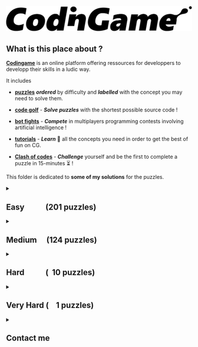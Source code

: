 # ![codingame-banner](codingame_banner.png)

## What is this place about ?

[**Codingame**](https://www.codingame.com/training) is an online platform offering ressources for developpers to developp their skills in a ludic way.

It includes 

* [**puzzles**](https://www.codingame.com/training) **_ordered_** by difficulty and **_labelled_** with the concept you may need to solve them.
    
* [**code golf**](https://www.codingame.com/multiplayer/codegolf) - **_Solve puzzles_** with the shortest possible source code !
    
* [**bot fights**](https://www.codingame.com/multiplayer/bot-programming) - **_Compete_** in multiplayers programming contests involving artificial intelligence !
    
* [**tutorials**](https://www.codingame.com/learn) - **_Learn_** :book: all the concepts you need in order to get the best of fun on CG.
    
* [**Clash of codes**](https://www.codingame.com/multiplayer/clashofcode) - **_Challenge_** yourself and be the first to complete a puzzle in 15-minutes  :hourglass_flowing_sand: !

This folder is dedicated to **some of my solutions** for the puzzles.

<details>
<summary>

## Easy &ensp;&ensp;&ensp;&ensp;&ensp;(201 puzzles)

</summary>

- [x] [10 Pin bowling scores](Easy/10-pin-bowling-scores.cs) [![](link.png)](https://www.codingame.com/training/easy/10-pin-bowling-scores)
- [x] [1000000000D World](Easy/1000000000d-world.cpp) [![](link.png)](https://www.codingame.com/training/easy/1000000000d-world)
- [x] [1. NGR - Basic Radar](Easy/1--ngr---basic-radar.cpp) [![](link.png)](https://www.codingame.com/training/easy/1--ngr---basic-radar)
- [x] [1D bush fire](Easy/1d-bush-fire.c) [![](link.png)](https://www.codingame.com/training/easy/1d-bush-fire)
- [x] [1D spreadsheet](Easy/1d-spreadsheet.cpp) [![](link.png)](https://www.codingame.com/training/easy/1d-spreadsheet)
- [x] [1x1x1 Rubik's cube movements](Easy/111-rubiks-cube-movements.js) [![](link.png)](https://www.codingame.com/training/easy/111-rubiks-cube-movements)
- [x] [2nd Degree polynomial - simple-analysis](Easy/2nd-degree-polynomial---simple-analysis.cpp) [![](link.png)](https://www.codingame.com/training/easy/2nd-degree-polynomial---simple-analysis)
- [x] [abcdefghijklmnopqrstuvwxyz](Easy/abcdefghijklmnopqrstuvwxyz.cpp) [![](link.png)](https://www.codingame.com/training/easy/abcdefghijklmnopqrstuvwxyz)
- [x] [7-Segement scanner](Easy/7-segment-scanner.cpp) [![](link.png)](https://www.codingame.com/training/easy/7-segment-scanner)
- [x] [A Bunny and Carrots](Easy/a-bunny-and-carrots.cpp) [![](link.png)](https://www.codingame.com/training/easy/a-bunny-and-carrots)
- [x] [A child's play](Easy/a-childs-play.c) [![](link.png)](https://www.codingame.com/training/easy/a-childs-play)
- [x] [A mountain of a mole hill](Easy/a-mountain-of-a-mole-hill.py) [![](link.png)](https://www.codingame.com/training/easy/a-mountain-of-a-mole-hill)
- [x] [Add'em up](Easy/addem-up.py) [![](link.png)](https://www.codingame.com/training/easy/addem-up)
- [x] [Agent X, mission 1 - The caesar cipher](Easy/agent-x-mission-1-the-caesar-cipher.cpp) [![](link.png)](https://www.codingame.com/training/easy/agent-x-mission-1-the-caesar-cipher)
- [x] [Annihilation](Easy/annihilation.cpp) [![](link.png)](https://www.codingame.com/training/easy/annihilation)
- [x] [Are the clumps normal](Easy/are-the-clumps-normal.cpp) [![](link.png)](https://www.codingame.com/training/easy/are-the-clumps-normal)
- [x] [Artificial emotional intelligence](Easy/artificial-emotional-intelligence.cs) [![](link.png)](https://www.codingame.com/training/easy/artificial-emotional-intelligence)
- [x] [ASCII art](Easy/ascii-art.cpp) [![](link.png)](https://www.codingame.com/training/easy/ascii-art)
- [x] [Asteroids](Easy/asteroids.cpp) [![](link.png)](https://www.codingame.com/training/easy/asteroids)
- [x] [Auto pickup](Easy/auto-pickup.cpp) [![](link.png)](https://www.codingame.com/training/easy/auto-pickup)
- [x] [Balanced ternary computer encode](Easy/balanced-ternary-computer-encode.c) [![](link.png)](https://www.codingame.com/training/easy/balanced-ternary-computer-encode)
- [x] [Bank robbers](Easy/bank-robbers.js) [![](link.png)](https://www.codingame.com/training/easy/bank-robbers)
- [x] [Battle of Heroes](Easy/battle-of-heroes.cpp) [![](link.png)](https://www.codingame.com/training/easy/battle-of-heroes)
- [x] [Benford's law](Easy/benfords-law.cpp) [![](link.png)](https://www.codingame.com/training/easy/benfords-law)
- [x] [Binary image](Easy/binary-image.py) [![](link.png)](https://www.codingame.com/training/easy/binary-image)
- [x] [Blackjack-solver.py](Easy/blackjack-solver.py) [![](link.png)](https://www.codingame.com/training/easy/blackjack-solver)
- [x] [Blowing fuse](Easy/blowing-fuse.c) [![](link.png)](https://www.codingame.com/training/easy/blowing-fuse)
- [x] [Brackets extreme edition](Easy/brackets-extreme-edition.c) [![](link.png)](https://www.codingame.com/training/easy/brackets-extreme-edition)
- [x] [Brick in the wall](Easy/brick-in-the-wall.c) [![](link.png)](https://www.codingame.com/training/easy/brick-in-the-wall)
- [x] [Bulk email generator](Easy/bulk-email-generator.py) [![](link.png)](https://www.codingame.com/training/easy/bulk-email-generator)
- [x] [Buzzle](Easy/buzzle.cpp) [![](link.png)](https://www.codingame.com/training/easy/buzzle)
- [x] [Caesar is the chief](Easy/caesar-is-the-chief.cpp) [![](link.png)](https://www.codingame.com/training/easy/caesar-is-the-chief)
- [x] [Calculator](Easy/calculator.cpp) [![](link.png)](https://www.codingame.com/training/easy/calculator)
- [x] [Card counting when easily distracted](Easy/card-counting-when-easily-distracted.cpp) [![](link.png)](https://www.codingame.com/training/easy/card-counting-when-easily-distracted)
- [x] [Catching up](Easy/catching-up.cpp) [![](link.png)](https://www.codingame.com/training/easy/catching-up)
- [x] [Character replacement problem](Easy/character-replacement-problem.cpp) [![](link.png)](https://www.codingame.com/training/easy/character-replacement-problem)
- [x] [Cheap choices](Easy/cheap-choices.rs) [![](link.png)](https://www.codingame.com/training/easy/cheap-choices)
- [x] [Chuck Norris](Easy/chuck-norris.cpp) [![](link.png)](https://www.codingame.com/training/easy/chuck-norris)
- [x] [Code breaker puzzle](Easy/code-breaker-puzzle.py) [![](link.png)](https://www.codingame.com/training/easy/code-breaker-puzzle)
- [x] [Container terminal](Easy/container-terminal.cpp) [![](link.png)](https://www.codingame.com/training/easy/container-terminal)
- [x] [Cosmic Love](Easy/cosmic-love.cpp) [![](link.png)](https://www.codingame.com/training/easy/cosmic-love)
- [x] [Count as I count](Easy/count-as-i-count.cpp) [![](link.png)](https://www.codingame.com/training/easy/count-as-i-count)
- [x] [Count your coins](Easy/count-your-coins.cpp) [![](link.png)](https://www.codingame.com/training/easy/count-your-coins)
- [x] [Crazy list](Easy/crazy-list.cpp) [![](link.png)](https://www.codingame.com/training/easy/crazy-list)
- [x] [Create the longest sequence of 1s](Easy/create-the-longest-sequence-of-1s.c) [![](link.png)](https://www.codingame.com/training/easy/create-the-longest-sequence-of-1s)
- [x] [Credit card verifier](Easy/credit-card-verifier-luhns-algorithm.cpp) [![](link.png)](https://www.codingame.com/training/easy/credit-card-verifier-luhns-algorithm)
- [x] [Crop circles](Easy/crop-circles.cs) [![](link.png)](https://www.codingame.com/ide/puzzle/crop-circles)
- [x] [Custom game of life](Easy/custom-game-of-life.cpp) [![](link.png)](https://www.codingame.com/ide/puzzle/custom-game-of-life)
- [x] [Darts](Easy/darts.cpp) [![](link.png)](https://www.codingame.com/training/easy/darts)
- [x] [Darts checkout routes](Easy/darts-checkout-routes.rs) [![](link.png)](https://www.codingame.com/training/easy/darts-checkout-routes)
- [x] [Dead mens shot](Easy/dead-mens-shot.c) [![](link.png)](https://www.codingame.com/training/easy/dead-mens-shot)
- [x] [Decode the message](Easy/decode-the-message.cpp) [![](link.png)](https://www.codingame.com/training/easy/decode-the-message)
- [x] [Defibrillators](Easy/defibrillators.cpp) [![](link.png)](https://www.codingame.com/training/easy/defibrillators)
- [x] [Detective Pikaptcha EP1](Easy/detective-pikaptcha-ep1.c) [![](link.png)](https://www.codingame.com/training/easy/detective-pikaptcha-ep1)
- [x] [Detective Pikaptcha EP2](Easy/detective-pikaptcha-ep2.c) [![](link.png)](https://www.codingame.com/training/easy/detective-pikaptcha-ep2)
- [x] [Deus hex machina](Easy/deus-hex-machina.py) [![](link.png)](https://www.codingame.com/training/easy/deus-hex-machina)
- [x] [Dice handedness](Easy/dice-handedness.py) [![](link.png)](https://www.codingame.com/training/easy/dice-handedness)
- [x] [Digital scoreboard](Easy/digital-scoreboard.cpp) [![](link.png)](https://www.codingame.com/training/easy/digital-scoreboard)
- [x] [Disordered first contact](Easy/disordered-first-contact.js) [![](link.png)](https://www.codingame.com/training/easy/disordered-first-contact)
- [x] [Distributing candy](Easy/distributing-candy.cpp) [![](link.png)](https://www.codingame.com/training/easy/distributing-candy)
- [x] [Dolbear's law](Easy/dolbears-law.cpp) [![](link.png)](https://www.codingame.com/training/easy/dolbears-law)
- [x] [Dungeons and maps](Easy/dungeons-and-maps.cpp) [![](link.png)](https://www.codingame.com/training/easy/dungeons-and-maps)
- [x] [Embedded chessboards](Easy/embedded-chessboards.cpp) [![](link.png)](https://www.codingame.com/training/easy/embedded-chessboards)
- [x] [Encryption decryption of enigma machine](Easy/encryptiondecryption-of-enigma-machine.c) [![](link.png)](https://www.codingame.com/training/easy/encryptiondecryption-of-enigma-machine)
- [x] [Equivalent resistance circuit building](Easy/equivalent-resistance-circuit-building.java) [![](link.png)](https://www.codingame.com/training/easy/equivalent-resistance-circuit-building)
- [x] [Euclid's algorithm](Easy/euclids-algorithm.cpp) [![](link.png)](https://www.codingame.com/training/easy/euclids-algorithm)
- [x] [Extended Hamming codes](Easy/extended-hamming-codes.py) [![](link.png)](https://www.codingame.com/training/easy/extended-hamming-codes)
- [x] [Faro shuffle](Easy/faro-shuffle.cpp) [![](link.png)](https://www.codingame.com/training/easy/faro-shuffle)
- [x] [Fax machine](Easy/fax-machine.cpp) [![](link.png)](https://www.codingame.com/training/easy/fax-machine)
- [x] [Feature extraction](Easy/feature-extraction.cpp) [![](link.png)](https://www.codingame.com/training/easy/feature-extraction)
- [x] [FireControl](Easy/firecontrol.cpp) [![](link.png)](https://www.codingame.com/training/easy/firecontrol)
- [x] [Fix the networks](Easy/fix-the-networks.rs) [![](link.png)](https://www.codingame.com/training/easy/fix-the-networks)
- [x] [Flip the sign](Easy/flip-the-sign.cpp) [![](link.png)](https://www.codingame.com/training/easy/flip-the-sign)
- [x] [Frame the picture](Easy/frame-the-picture.cpp) [![](link.png)](https://www.codingame.com/training/easy/frame-the-picture)
- [x] [GDQ - binary coded decimal clock](Easy/gdq---binary-coded-decimal-clock.cpp) [![](link.png)](https://www.codingame.com/training/easy/gdq---binary-coded-decimal-clock)
- [x] [Genetics and computers - part 1](Easy/genetics-and-computers---part-1.py) [![](link.png)](https://www.codingame.com/training/easy/genetics-and-computers---part-1)
- [x] [Ghost legs](Easy/ghost-legs.c) [![](link.png)](https://www.codingame.com/training/easy/ghost-legs)
- [x] [Graffiti on the fence](Easy/graffiti-on-the-fence.cpp) [![](link.png)](https://www.codingame.com/training/easy/graffiti-on-the-fence)
- [x] [Happy numbers](Easy/happy-numbers.cpp) [![](link.png)](https://www.codingame.com/training/easy/happy-numbers)
- [x] [Hello, world!](Easy/hello-world.php) [![](link.png)](https://www.codingame.com/training/easy/hello-world)
- [x] [Hidden messages in images](Easy/hidden-messages-in-images.cpp) [![](link.png)](https://www.codingame.com/training/easy/hidden-messages-in-images)
- [x] [Hooch clash](Easy/hooch-clash.sh) [![](link.png)](https://www.codingame.com/training/easy/hooch-clash)
- [x] [Horse-racing hyperduals](Easy/horse-racing-hyperduals.c) [![](link.png)](https://www.codingame.com/training/easy/horse-racing-hyperduals)
- [x] [Horse-racing duals](Easy/horse-racing-duals.cpp) [![](link.png)](https://www.codingame.com/training/easy/horse-racing-duals)
- [x] [How time flies](Easy/how-time-flies.py) [![](link.png)](https://www.codingame.com/training/easy/how-time-flies)
- [x] [Hunger games](Easy/hunger-games.py) [![](link.png)](https://www.codingame.com/training/easy/hunger-games)
- [x] [In stereo](Easy/in-stereo.py) [![](link.png)](https://www.codingame.com/training/easy/in-stereo)
- [x] [Insert to string](Easy/insert-to-string.cpp) [![](link.png)](https://www.codingame.com/training/easy/insert-to-string)
- [x] [Ipv6 shortener](Easy/ipv6-shortener.py) [![](link.png)](https://www.codingame.com/training/easy/ipv6-shortener)
- [x] [Is that a possible word? Ep1](Easy/is-that-a-possible-word-ep1.cpp) [![](link.png)](https://www.codingame.com/training/easy/is-that-a-possible-word-ep1)
- [x] [Island escape](Easy/island-escape.cpp) [![](link.png)](https://www.codingame.com/training/easy/island-escape)
- [x] [ISBN check digit](Easy/isbn-check-digit.c) [![](link.png)](https://www.codingame.com/training/easy/isbn-check-digit)
- [x] [Jack Silver: The Casino](Easy/jack-silver-the-casino.c) [![](link.png)](https://www.codingame.com/training/easy/jack-silver-the-casino)
- [x] [Kangaroo words](Easy/kangaroo-words.cpp) [![](link.png)](https://www.codingame.com/training/easy/kangaroo-words)
- [x] [Kiss the girls](Easy/kiss-the-girls.cpp) [![](link.png)](https://www.codingame.com/training/easy/kiss-the-girls)
- [x] [Largest number](Easy/largest-number.py) [![](link.png)](https://www.codingame.com/training/easy/largest-number)
- [x] [Logic gates](Easy/logic-gates.cpp) [![](link.png)](https://www.codingame.com/training/easy/logic-gates)
- [x] [Logically reasonable inequalities](Easy/logically-reasonable-inequalities.cpp) [![](link.png)](https://www.codingame.com/training/easy/logically-reasonable-inequalities)
- [x] [Longest coast](Easy/longest-coast.cpp) [![](link.png)](https://www.codingame.com/training/easy/longest-coast)
- [x] [Low Resolution: what's the shape?](Easy/low-resolution-whats-the-shape.cpp) [![](link.png)](https://www.codingame.com/training/easy/low-resolution-whats-the-shape)
- [x] [Lumen](Easy/lumen.c) [![](link.png)](https://www.codingame.com/training/easy/lumen)
- [x] [Mars lander episode 1](Easy/mars-lander-episode-1.py) [![](link.png)](https://www.codingame.com/training/easy/mars-lander-episode-1)
- [x] [Match DNA sequence](Easy/match-dna-sequence.rs) [![](link.png)](https://www.codingame.com/training/easy/match-dna-sequence)
- [x] [Max area](Easy/max-area.cpp) [![](link.png)](https://www.codingame.com/training/easy/max-area)
- [x] [May the triforce be with you](Easy/may-the-triforce-be-with-you.c) [![](link.png)](https://www.codingame.com/training/easy/may-the-triforce-be-with-you)
- [x] [Messed up mosaics](Easy/messed-up-mosaics.cpp) [![](link.png)](https://www.codingame.com/training/easy/messed-up-mosaics)
- [x] [MIME type](Easy/mime-type.py) [![](link.png)](https://www.codingame.com/training/easy/mime-type)
- [x] [Minimal palindrome distance](Easy/minimal-palindrome-distance.cpp) [![](link.png)](https://www.codingame.com/training/easy/minimal-palindrome-distance)
- [x] [Mirrors](Easy/mirrors.cpp) [![](link.png)](https://www.codingame.com/training/easy/mirrors)
- [x] [Reverse Minesweeper](Easy/reverse-minesweeper.cpp) [![](link.png)](https://www.codingame.com/training/easy/reverse-minesweeper)
- [x] [Merlin's magic square](Easy/merlins-magic-square.cpp) [![](link.png)](https://www.codingame.com/training/easy/merlins-magic-square)
- [x] [Metric Units](Easy/metric-units.cs) [![](link.png)](https://www.codingame.com/training/easy/metric-units)
- [x] [Minesweeper level generator](Easy/minesweeper-level-generator.cpp) [![](link.png)](https://www.codingame.com/training/easy/minesweeper-level-generator)
- [x] [Monday tuesday happy days](Easy/monday-tuesday-happy-days.py) [![](link.png)](https://www.codingame.com/training/easy/monday-tuesday-happy-days)
- [x] [Morellet's random lines](Easy/morellets-random-lines.js) [![](link.png)](https://www.codingame.com/training/easy/morellets-random-lines)
- [x] [Mountain map convergence](Easy/mountain-map-convergence.py) [![](link.png)](https://www.codingame.com/training/easy/mountain-map-convergence)
- [x] [Mountain map](Easy/mountain-map.py) [![](link.png)](https://www.codingame.com/training/easy/mountain-map)
- [x] [Moves in maze](Easy/moves-in-maze.cpp) [![](link.png)](https://www.codingame.com/training/easy/moves-in-maze)
- [x] [Murder in the village](Easy/murder-in-the-village.py) [![](link.png)](https://www.codingame.com/training/easy/murder-in-the-village)
- [x] [Nato alphabets odd uncles](Easy/nato-alphabets-odd-uncles.cpp) [![](link.png)](https://www.codingame.com/training/easy/nato-alphabets-odd-uncles)
- [x] [Nature of quadrilaterals](Easy/nature-of-quadrilaterals.c) [![](link.png)](https://www.codingame.com/training/easy/nature-of-quadrilaterals)
- [x] [Next growing number](Easy/next-growing-number.cpp) [![](link.png)](https://www.codingame.com/training/easy/next-growing-number)
- [x] [Number derivation](Easy/number-derivation.py) [![](link.png)](https://www.codingame.com/training/easy/number-derivation)
- [x] [Number of digits](Easy/number-of-digits.rs) [![](link.png)](https://www.codingame.com/training/easy/number-of-digits)
- [x] [Number partition](Easy/number-partition.cpp) [![](link.png)](https://www.codingame.com/training/easy/number-partition)
- [x] [Object insertion](Easy/object-insertion.cpp) [![](link.png)](https://www.codingame.com/training/easy/object-insertion)
- [x] [Odd quad out](Easy/odd-quad-out.cpp) [![](link.png)](https://www.codingame.com/training/easy/odd-quad-out)
- [x] [Offset arrays](Easy/offset-arrays.py) [![](link.png)](https://www.codingame.com/ide/puzzle/offset-arrays)
- [x] [Onboarding](Easy/onboarding.cpp) [![](link.png)](https://www.codingame.com/training/easy/onboarding)
- [x] [Order of succession](Easy/order-of-succession.py) [![](link.png)](https://www.codingame.com/training/easy/order-of-succession)
- [x] [Organic compounds](Easy/organic-compounds.java) [![](link.png)](https://www.codingame.com/training/easy/organic-compounds)
- [x] [Panel count](Easy/panel-count.rs) [![](link.png)](https://www.codingame.com/training/easy/panel-count)
- [x] [Periodic table spelling](Easy/periodic-table-spelling.rs) [![](link.png)](https://www.codingame.com/ide/puzzle/periodic-table-spelling)
- [x] [Pirates treasure](Easy/pirates-treasure.c) [![](link.png)](https://www.codingame.com/training/easy/pirates-treasure)
- [x] [Power of Thor (ep.1)](Easy/power-of-thor-1.js) [![](link.png)](https://www.codingame.com/training/easy/power-of-thor-episode-1)
- [x] [Prefix code](Easy/prefix-code.cpp) [![](link.png)](https://www.codingame.com/training/easy/prefix-code)
- [x] [Probability for dummies](Easy/probability-for-dummies.cpp) [![](link.png)](https://www.codingame.com/training/easy/probability-for-dummies)
- [x] [Queen control](Easy/queen-control.cpp) [![](link.png)](https://www.codingame.com/training/easy/queen-control)
- [x] [Random walk](Easy/random-walk.cpp) [![](link.png)](https://www.codingame.com/training/easy/random-walk)
- [x] [Rectangle partition](Easy/rectangle-partition.cpp) [![](link.png)](https://www.codingame.com/training/easy/rectangle-partition)
- [x] [Rectangular block spinner](Easy/rectangular-block-spinner.py) [![](link.png)](https://www.codingame.com/training/easy/rectangular-block-spinner)
- [x] [Retro typewriter art](Easy/retro-typewriter-art.cpp) [![](link.png)](https://www.codingame.com/training/easy/retro-typewriter-art)
- [x] [Reverse fizzbuzz](Easy/reverse-fizzbuzz.rb) [![](link.png)](https://www.codingame.com/training/easy/reverse-fizzbuzz)
- [x] [Robot reach](Easy/robot-reach.cpp) [![](link.png)](https://www.codingame.com/training/easy/robot-reach)
- [x] [Robot show](Easy/robot-show.cpp) [![](link.png)](https://www.codingame.com/training/easy/robot-show)
- [x] [Rocks papers scissors-es](Easy/rocks-papers-scissors-es.cpp) [![](link.png)](https://www.codingame.com/training/easy/rocks-papers-scissors-es)
- [x] [Rock paper scissors lizard spock](Easy/rock-paper-scissors-lizard-spock.cpp) [![](link.png)](https://www.codingame.com/training/easy/rock-paper-scissors-lizard-spock)
- [x] [Rooks movements](Easy/rooks-movements.c) [![](link.png)](https://www.codingame.com/training/easy/rooks-movements)
- [x] [Rotating arrows](Easy/rotating-arrows.cpp) [![](link.png)](https://www.codingame.com/training/easy/rotating-arrows)
- [x] [Rugby score](Easy/rugby-score.c) [![](link.png)](https://www.codingame.com/training/easy/rugby-score)
- [x] [Sand fall](Easy/sand-fall.rs) [![](link.png)](https://www.codingame.com/training/easy/sand-fall)
- [x] [Saving snoopy](Easy/saving-snoopy.cpp) [![](link.png)](https://www.codingame.com/training/easy/saving-snoopy)
- [x] [Self driving car testing](Easy/self-driving-car-testing.c) [![](link.png)](https://www.codingame.com/training/easy/self-driving-car-testing)
- [x] [Shadow casting](Easy/shadow-casting.cpp) [![](link.png)](https://www.codingame.com/training/easy/shadow-casting)
- [x] [Shoot enemy aircraft](Easy/shoot-enemy-aircraft.cpp) [![](link.png)](https://www.codingame.com/training/easy/shoot-enemy-aircraft)
- [x] [Should bakers be frugal](Easy/should-bakers-be-frugal.cpp) [![](link.png)](https://www.codingame.com/training/easy/should-bakers-be-frugal)
- [x] [Simple auto scaling](Easy/simple-auto-scaling.cpp) [![](link.png)](https://www.codingame.com/training/easy/simple-auto-scaling)
- [x] [Simple awalé](Easy/simple-awale.js) [![](link.png)](https://www.codingame.com/training/easy/simple-awale)
- [x] [Simple load balancing](Easy/simple-load-balancing.cpp) [![](link.png)](https://www.codingame.com/training/easy/simple-load-balancing)
- [x] [Six degrees of Kevin Bacon](Easy/six-degrees-of-kevin-bacon.cpp) [![](link.png)](https://www.codingame.com/training/easy/six-degrees-of-kevin-bacon)
- [x] [Sparse matmul](Easy/sparse-matmul.rs) [![](link.png)](https://www.codingame.com/training/easy/sparse-matmul)
- [x] [Smooth!](Easy/smooth.sh) [![](link.png)](https://www.codingame.com/training/easy/smooth)
- [x] [Snail run](Easy/snail-run.cpp) [![](link.png)](https://www.codingame.com/training/easy/snail-run)
- [x] [Snake sort 2D](Easy/snake-sort-2d.cpp) [![](link.png)](https://www.codingame.com/training/easy/snake-sort-2d)
- [x] [Someone's acting sus...](Easy/someones-acting-sus----.py) [![](link.png)](https://www.codingame.com/training/easy/someones-acting-sus----)
- [x] [Stall tilt](Easy/stall-tilt.py) [![](link.png)](https://www.codingame.com/training/easy/stall-tilt)
- [x] [Substitution encoding](Easy/substitution-encoding.cpp) [![](link.png)](https://www.codingame.com/training/easy/substitution-encoding)
- [x] [Sudoku Validator](Easy/sudoku-validator.py) [![](link.png)](https://www.codingame.com/training/easy/sudoku-validator)
- [x] [Sum of Spiral's Diagonals](Easy/sum-of-spirals-diagonals.cpp) [![](link.png)](https://www.codingame.com/training/easy/sum-of-spirals-diagonals)
- [x] [Sweet spot](Easy/sweet-spot.cpp) [![](link.png)](https://www.codingame.com/training/easy/sweet-spot)
- [x] [Ted's compiler](Easy/teds-compiler.cpp) [![](link.png)](https://www.codingame.com/training/easy/teds-compiler)
- [x] [Temperatures](Easy/temperatures.js) [![](link.png)](https://www.codingame.com/training/easy/temperatures)
- [x] [Text formatting](Easy/text-formatting.py) [![](link.png)](https://www.codingame.com/training/easy/text-formatting)
- [x] [The broken editor](Easy/the-broken-editor.cpp) [![](link.png)](https://www.codingame.com/training/easy/the-broken-editor)
- [x] [The dart 101](Easy/the-dart-101.c) [![](link.png)](https://www.codingame.com/training/easy/the-dart-101)
- [x] [The descent](Easy/the-descent.js) [![](link.png)](https://www.codingame.com/training/easy/the-descent)
- [x] [The electrician apprentice](Easy/the-electrician-apprentice.cs) [![](link.png)](https://www.codingame.com/training/easy/the-electrician-apprentice)
- [x] [The helpdesk](Easy/the-helpdesk.cpp) [![](link.png)](https://www.codingame.com/training/easy/the-helpdesk)
- [x] [The lost child episode-1](Easy/the-lost-child-episode-1.cpp) [![](link.png)](https://www.codingame.com/training/easy/the-lost-child-episode-1)
- [x] [The Michelangelo code](Easy/the-michelangelo-code.py) [![](link.png)](https://www.codingame.com/training/easy/the-michelangelo-code)
- [x] [The Mystic rectangle](Easy/the-mystic-rectangle.cpp) [![](link.png)](https://www.codingame.com/training/easy/the-mystic-rectangle)
- [x] [The River I.](Easy/the-river-i.c) [![](link.png)](https://www.codingame.com/training/easy/the-river-i-)
- [x] [The River II.](Easy/the-river-ii.c) [![](link.png)](https://www.codingame.com/training/easy/the-river-ii-)
- [x] [The travelling salesman problem](Easy/the-travelling-salesman-problem.c) [![](link.png)](https://www.codingame.com/training/easy/the-travelling-salesman-problem)
- [x] [The weight of words](Easy/the-weight-of-words.cpp) [![](link.png)](https://www.codingame.com/training/easy/the-weight-of-words)
- [x] [Tic tac toe](Easy/tictactoe.py) [![](link.png)](https://www.codingame.com/training/easy/tictactoe)
- [x] [Treasure hunt](Easy/treasure-hunt.cpp) [![](link.png)](https://www.codingame.com/training/easy/treasure-hunt)
- [x] [Tree paths](Easy/tree-paths.rb) [![](link.png)](https://www.codingame.com/training/easy/tree-paths)
- [x] [Tricky number verifier](Easy/tricky-number-verifier.py) [![](link.png)](https://www.codingame.com/training/easy/tricky-number-verifier)
- [x] [Ulam spiral](Easy/ulam-spiral.py) [![](link.png)](https://www.codingame.com/training/easy/ulam-spiral)
- [x] [Unit fractions](Easy/unit-fractions.c) [![](link.png)](https://www.codingame.com/training/easy/unit-fractions)
- [x] [Van Eck's sequence](Easy/van-eck.cpp) [![](link.png)](https://www.codingame.com/training/easy/van-ecks-sequence)
- [x] [Vectors in variables dimensions](Easy/vectors-in-variables-dimensions.py) [![](link.png)](https://www.codingame.com/training/easy/vectors-in-variables-dimensions)
- [x] [Video comments](Easy/video-comments.py) [![](link.png)](https://www.codingame.com/training/easy/video-comments)
- [x] [What's so complex about Mandelbrot?](Easy/whats-so-complex-about-mandelbrot.c) [![](link.png)](https://www.codingame.com/training/easy/whats-so-complex-about-mandelbrot)
- [x] [Where am I going?](Easy/where-am-i-going.rs) [![](link.png)](https://www.codingame.com/training/easy/where-am-i-going)
- [x] [Where's Wally](Easy/wheres-wally.cpp) [![](link.png)](https://www.codingame.com/training/easy/wheres-wally)
- [x] [Wordle collorizer](Easy/wordle-colorizer.cpp) [![](link.png)](https://www.codingame.com/training/easy/wordle-colorizer)
- [x] [XML MDF-2016](Easy/xml-mdf-2016.cpp) [![](link.png)](https://www.codingame.com/training/easy/xml-mdf-2016)
- [x] [Zeckendorf representation part I](Easy/zeckendorf-representation-part-i.cpp) [![](link.png)](https://www.codingame.com/training/easy/zeckendorf-representation-part-i)
- [x] [Zhiwei sun squares](Easy/zhiwei-sun-squares.cpp) [![](link.png)](https://www.codingame.com/training/easy/zhiwei-sun-squares)

</details>

<details>
<summary>

## Medium &ensp;&ensp;(124 puzzles)

</summary>

- [x] [1010(1)](Medium/10101.c) [![](link.png)](https://www.codingame.com/training/medium/10101)
- [x] [A* exercise](Medium/a-star-exercise.cpp) [![](link.png)](https://www.codingame.com/training/medium/a-star-exercise)
- [x] [Ancestors and descendants](Medium/ancestors-&-descendants.cpp) [![](link.png)](https://www.codingame.com/training/medium/ancestors-&-descendants)
- [x] [Aneo sponsored puzzle](Medium/aneo.c) [![](link.png)](https://www.codingame.com/training/medium/aneo)
- [x] [Ascii art : glass stacking](Medium/ascii-art-glass-stacking.c) [![](link.png)](https://www.codingame.com/training/medium/ascii-art-:-glass-stacking)
- [x] [Ascii graph](Medium/ascii-graph.c) [![](link.png)](https://www.codingame.com/training/medium/ascii-graph)
- [x] [Bag of balls](Medium/bag-of-balls.cpp) [![](link.png)](https://www.codingame.com/training/medium/bag-of-balls)
- [x] [Bender - episode 1](Medium/bender-episode-1.cpp) [![](link.png)](https://www.codingame.com/training/medium/bender-episode-1)
- [x] [Binary search tree traversal](Medium/binary-search-tree-traversal.cpp) [![](link.png)](https://www.codingame.com/training/medium/binary-search-tree-traversal)
- [x] [Binary sequence](Medium/binary-sequence.py) [![](link.png)](https://www.codingame.com/training/medium/binary-sequence)
- [x] [Bingo](Medium/bingo.java) [![](link.png)](https://www.codingame.com/training/medium/bingo)
- [x] [Bit count to limit](Medium/bit-count-to-limit.cpp) [![](link.png)](https://www.codingame.com/training/medium/bit-count-to-limit)
- [x] [Boarding passes ready](Medium/boarding-passes-ready.cpp) [![](link.png)](https://www.codingame.com/training/medium/boarding-passes-ready)
- [x] [Bouncing barry](Medium/bouncing-barry.cs) [![](link.png)](https://www.codingame.com/training/medium/bouncing-barry)
- [x] [Box of cigars](Medium/box-of-cigars.c) [![](link.png)](https://www.codingame.com/training/medium/box-of-cigars)
- [x] [Brackets, enhanced edition](Medium/brackets-enhanced-edition.js) [![](link.png)](https://www.codingame.com/training/medium/brackets-enhanced-edition)
- [x] [Brackets, extended edition](Medium/brackets-extended-edition.c) [![](link.png)](https://www.codingame.com/training/medium/brackets-extended-edition)
- [x] [Brackets, ultimate edition](Medium/brackets-ultimate-edition.js) [![](link.png)](https://www.codingame.com/training/medium/brackets-ultimate-edition)
- [x] [Bruce lee](Medium/bruce-lee.js) [![](link.png)](https://www.codingame.com/training/medium/bruce-lee)
- [x] [Bulgarian solitaire](Medium/bulgarian-solitaire.cpp) [![](link.png)](https://www.codingame.com/training/medium/bulgarian-solitaire)
- [x] [Bulls and Cows](Medium/bulls-and-cows.c) [![](link.png)](https://www.codingame.com/training/medium/bulls-and-cows)
- [x] [Bust speeding vehicles](Medium/bust-speeding-vehicles.c) [![](link.png)](https://www.codingame.com/training/medium/bust-speeding-vehicles)
- [x] [Byte pair encoding](Medium/byte-pair-encoding.py) [![](link.png)](https://www.codingame.com/training/medium/byte-pair-encoding)
- [x] [Cards castle](Medium/cards-castle.c) [![](link.png)](https://www.codingame.com/training/medium/cards-castle)
- [x] [Carmichael numbers](Medium/carmichael-numbers.c) [![](link.png)](https://www.codingame.com/training/medium/carmichael-numbers)
- [x] [CGFunge interpreter](Medium/cgfunge-interpreter.py) [![](link.png)](https://www.codingame.com/training/medium/cgfunge-interpreter)
- [x] [CGS minifier](Medium/cgs-minifier.cpp) [![](link.png)](https://www.codingame.com/training/medium/cgs-minifier)
- [x] [Constrained latin squares](Medium/constrained-latin-squares.cpp) [![](link.png)](https://www.codingame.com/training/medium/constrained-latin-squares)
- [x] [Conway sequence](Medium/conway-sequence.cpp) [![](link.png)](https://www.codingame.com/training/medium/conway-sequence)
- [x] [Count of primes in a number grid](Medium/count-of-primes-in-a-number-grid.c) [![](link.png)](https://www.codingame.com/training/medium/count-of-primes-in-a-number-grid)
- [x] [Counting squares on pegs](Medium/counting-squares-on-pegs.js) [![](link.png)](https://www.codingame.com/training/medium/counting-squares-on-pegs)
- [x] [Criminal](Medium/criminal.cpp) [![](link.png)](https://www.codingame.com/training/medium/criminal)
- [x] [Digit sum successor](Medium/digit-sum-successor.cpp) [![](link.png)](https://www.codingame.com/training/medium/digit-sum-successor)
- [x] [Divide the factorial](Medium/divide-the-factorial.rb) [![](link.png)](https://www.codingame.com/training/medium/divide-the-factorial)
- [x] [Dominoes path](Medium/dominoes-path.cpp) [![](link.png)](https://www.codingame.com/training/medium/dominoes-path)
- [x] [Don't Panic - Episode 1](Medium/don't-panic-episode-1.cpp) [![](link.png)](https://www.codingame.com/training/medium/don't-panic-episode-1)
- [x] [Drug interactions](Medium/drug-interactions.cpp) [![](link.png)](https://www.codingame.com/training/medium/drug-interactions)
- [x] [Dynamic sorting](Medium/dynamic-sorting.cs) [![](link.png)](https://www.codingame.com/training/medium/dynamic-sorting)
- [x] [Dwarfs standing on the shoulders of giants](Medium/dwarfs-standing-on-the-shoulders-of-giants.cpp) [![](link.png)](https://www.codingame.com/training/medium/dwarfs-standing-on-the-shoulders-of-giants)
- [x] [Elementary cellular automaton](Medium/elementary-cellular-automaton.c) [![](link.png)](https://www.codingame.com/training/medium/elementary-cellular-automaton)
- [x] [Equalizing arrays](Medium/equalizing-arrays.cpp) [![](link.png)](https://www.codingame.com/training/medium/equalizing-arrays)
- [x] [Factorial vs exponential](Medium/factorial-vs-exponential.c) [![](link.png)](https://www.codingame.com/training/medium/factorial-vs-exponential)
- [x] [Fair numbering](Medium/fair-numbering.cpp) [![](link.png)](https://www.codingame.com/training/medium/fair-numbering)
- [x] [Find the replacement](Medium/find-the-replacement.cpp) [![](link.png)](https://www.codingame.com/training/medium/find-the-replacement)
- [x] [Flood fill example](Medium/flood-fill-example.cpp) [![](link.png)](https://www.codingame.com/training/medium/flood-fill-example)
- [x] [Folding a note](Medium/folding-a-note.py) [![](link.png)](https://www.codingame.com/training/medium/folding-a-note)
- [x] [Folding paper](Medium/folding-paper.cpp) [![](link.png)](https://www.codingame.com/training/medium/folding-paper)
- [x] [Forest fire](Medium/forest-fire.cpp) [![](link.png)](https://www.codingame.com/training/medium/forest-fire)
- [x] [Game of life](Medium/game-of-life.c) [![](link.png)](https://www.codingame.com/training/medium/game-of-life)
- [x] [Guessing N cheating](Medium/guessing-n-cheating.c) [![](link.png)](https://www.codingame.com/training/medium/guessing-n-cheating)
- [x] [Go competition](Medium/go-competition.c) [![](link.png)](https://www.codingame.com/training/medium/go-competition)
- [x] [Goro want chocolate](Medium/goro-want-chocolate.cpp) [![](link.png)](https://www.codingame.com/training/medium/goro-want-chocolate)
- [x] [Gravity](Medium/gravity.c) [![](link.png)](https://www.codingame.com/training/medium/gravity)
- [x] [Gravity tumbler](Medium/gravity-tumbler.py) [![](link.png)](https://www.codingame.com/training/medium/gravity-tumbler)
- [x] [Green valleys](Medium/green-valleys.cpp) [![](link.png)](https://www.codingame.com/training/medium/green-valleys)
- [x] [Hacking at robbercity](Medium/hacking-at-robbercity.js) [![](link.png)](https://www.codingame.com/training/medium/hacking-at-robbercity)
- [x] [Halting sequences](Medium/halting-sequences.cpp) [![](link.png)](https://www.codingame.com/training/medium/halting-sequences)
- [x] [Hexagonal Maze](Medium/hexagonal-maze.cpp) [![](link.png)](https://www.codingame.com/training/medium/hexagonal-maze)
- [x] [Huffman code](Medium/huffman-code.cpp) [![](link.png)](https://www.codingame.com/training/medium/huffman-code)
- [x] [Inversion count](Medium/inversion-count.cs) [![](link.png)](https://www.codingame.com/training/medium/inversion-count)
- [x] [IP mask calculating](Medium/ip-mask-calculating.cpp) [![](link.png)](https://www.codingame.com/training/medium/ip-mask-calculating)
- [x] [Jumping frogs](Medium/jumping-frogs.cpp) [![](link.png)](https://www.codingame.com/training/medium/jumping-frogs)
- [x] [Kaprekar's routine](Medium/kaprekars-routine.js) [![](link.png)](https://www.codingame.com/training/medium/kaprekars-routine)
- [x] [Knight's jam](Medium/knights-jam.cpp) [![](link.png)](https://www.codingame.com/training/medium/knights-jam)
- [x] [Langton's ant](Medium/langtons-ant.c) [![](link.png)](https://www.codingame.com/training/medium/langtons-ant)
- [x] [Length of Syracuse conjecture sequence](Medium/length-of-syracuse-conjecture-sequence.cpp) [![](link.png)](https://www.codingame.com/training/medium/length-of-syracuse-conjecture-sequence)
- [x] [Locked in gear](Medium/locked-in-gear.cpp) [![](link.png)](https://www.codingame.com/training/medium/locked-in-gear)
- [x] [Magic square](Medium/magic-square.cpp) [![](link.png)](https://www.codingame.com/training/medium/magic-square)
- [x] [Mars lander Ep2](Medium/mars-lander-ep2.cpp) [![](link.png)](https://www.codingame.com/training/medium/mars-lander-episode-2)
- [x] [Maximum sub-sequence](Medium/maximum-sub-sequence.c) [![](link.png)](https://www.codingame.com/training/medium/maximum-sub-sequence)
- [x] [Mayan calculation](Medium/mayan-calculation.c) [![](link.png)](https://www.codingame.com/training/medium/mayan-calculation)
- [x] [Maze](Medium/maze.c) [![](link.png)](https://www.codingame.com/training/medium/maze)
- [x] [Mcxxxx microcontroller simulation](Medium/mcxxxx-microcontroller-simulation.c) [![](link.png)](https://www.codingame.com/training/medium/mcxxxx-microcontroller-simulation)
- [x] [Micro assembly](Medium/micro-assembly.c) [![](link.png)](https://www.codingame.com/training/medium/micro-assembly)
- [x] [MineSweeper](Medium/minesweeper.cpp) [![](link.png)](https://www.codingame.com/training/medium/minesweeper)
- [x] [Minimax exercise](Medium/minimax-exercise.c) [![](link.png)](https://www.codingame.com/training/medium/minimax-exercise)
- [x] [Monthly system](Medium/monthly-system.c) [![](link.png)](https://www.codingame.com/training/medium/monthly-system)
- [x] [Network cabling](Medium/network-cabling.cpp) [![](link.png)](https://www.codingame.com/training/medium/network-cabling)
- [x] [Number of letters in a number - binary](Medium/number-of-letters-in-a-number---binary.cpp) [![](link.png)](https://www.codingame.com/training/medium/number-of-letters-in-a-number---binary)
- [x] [Number of paths between 2 points](Medium/number-of-paths-between-2-points.c) [![](link.png)](https://www.codingame.com/training/medium/number-of-paths-between-2-points)
- [x] [Oneway city](Medium/oneway-city.py) [![](link.png)](https://www.codingame.com/training/medium/oneway-city)
- [x] [Othello](Medium/othello.js) [![](link.png)](https://www.codingame.com/training/medium/othello)
- [x] [Parity scanner](Medium/parity-scanner.py) [![](link.png)](https://www.codingame.com/training/medium/parity-scanner)
- [x] [Photo booth transformation](Medium/photo-booth-transformation.c) [![](link.png)](https://www.codingame.com/training/medium/photo-booth-transformation)
- [x] [Plague Jr](Medium/plague-jr.py) [![](link.png)](https://www.codingame.com/training/medium/plague-jr)
- [x] [Playfair cypher](Medium/playfair-cipher.py) [![](link.png)](https://www.codingame.com/training/medium/playfair-cipher)
- [x] [Porcupine fever](Medium/porcupine-fever.c) [![](link.png)](https://www.codingame.com/training/medium/porcupine-fever)
- [x] [Propositions in freges ideography](Medium/propositions-in-freges-ideography.py) [![](link.png)](https://www.codingame.com/training/medium/propositions-in-freges-ideography)
- [x] [Queneau numbers](Medium/queneau-numbers.cljs) [![](link.png)](https://www.codingame.com/training/medium/queneau-numbers)
- [x] [Rational number tree](Medium/rational-number-tree.cpp) [![](link.png)](https://www.codingame.com/training/medium/rational-number-tree)
- [x] [Rearrange string to two numbers](Medium/rearrange-strings-to-two-numbers.cpp) [![](link.png)](https://www.codingame.com/training/medium/rearrange-string-to-two-numbers)
- [x] [Remaining card](Medium/remaining-card.cpp) [![](link.png)](https://www.codingame.com/training/medium/remaining-card)
- [x] [Reverse Polish notation](Medium/reverse-polish-notation.py) [![](link.png)](https://www.codingame.com/training/medium/reverse-polish-notation)
- [x] [Reversed look and say](Medium/reversed-look-and-say.cpp) [![](link.png)](https://www.codingame.com/training/medium/reversed-look-and-say)
- [x] [Robbery optimisation](Medium/robbery-optimisation.cpp) [![](link.png)](https://www.codingame.com/training/medium/robbery-optimisation)
- [x] [Rod cutting problem](Medium/rod-cutting-problem.cpp) [![](link.png)](https://www.codingame.com/training/medium/rod-cutting-problem)
- [x] [Sandpile addition](Medium/sandpile-addition.c) [![](link.png)](https://www.codingame.com/training/medium/sandpile-addition)
- [x] [Scrabble](Medium/scrabble.cpp) [![](link.png)](https://www.codingame.com/training/medium/scrabble)
- [x] [Seam carving](Medium/seam-carving.cpp) [![](link.png)](https://www.codingame.com/training/medium/seam-carving)
- [x] [Shadows of the Knight - Episode 1](Medium/shadows-of-the-knight-episode-1.cpp) [![](link.png)](https://www.codingame.com/training/medium/shadows-of-the-knight-episode-1)
- [x] [Shadows of the Knight - Episode 1](Medium/skynet-revolution-episode-1.cpp) [![](link.png)](https://www.codingame.com/training/medium/skynet-revolution-episode-1)
- [x] [Snake encoding](Medium/snake-encoding.js) [![](link.png)](https://www.codingame.com/training/medium/snake-encoding)
- [x] [Stock exchange losses](Medium/stock-exchange-losses.cpp) [![](link.png)](https://www.codingame.com/training/medium/stock-exchange-losses)
- [x] [Sudoku solver](Medium/sudoku-solver.cpp) [![](link.png)](https://www.codingame.com/training/medium/sudoku-solver)
- [x] [Sum of divisors](Medium/sum-of-divisors.c) [![](link.png)](https://www.codingame.com/training/medium/sum-of-divisors)
- [x] [Telephone numbers](Medium/telephone-numbers.cpp) [![](link.png)](https://www.codingame.com/training/medium/telephone-numbers)
- [x] [Text alignment](Medium/text-alignment.c) [![](link.png)](https://www.codingame.com/training/medium/text-alignment)
- [x] [The experience of creating puzzles](Medium/the-experience-for-creating-puzzles.c) [![](link.png)](https://www.codingame.com/training/medium/the-experience-for-creating-puzzles)
- [x] [The fastest](Medium/the-fastest.c) [![](link.png)](https://www.codingame.com/training/medium/the-fastest)
- [x] [The urinal problem](Medium/the-urinal-problem.py) [![](link.png)](https://www.codingame.com/training/medium/the-urinal-problem)
- [x] [The gift](Medium/the-gift.cpp) [![](link.png)](https://www.codingame.com/training/medium/the-gift)
- [x] [The Grand Festival - I](Medium/the-grand-festival---i.cpp) [![](link.png)](https://www.codingame.com/training/medium/the-grand-festival---i)
- [x] [The Grand Festival - II](Medium/the-grand-festival---ii.java) [![](link.png)](https://www.codingame.com/training/medium/the-grand-festival---ii)
- [x] [The last crusade episode 1](Medium/the-last-crusade-episode-1.cpp) [![](link.png)](https://www.codingame.com/training/medium/the-last-crusade-episode-1)
- [x] [The optimal urinal problem](Medium/the-optimal-urinal-problem.js) [![](link.png)](https://www.codingame.com/training/medium/the-optimal-urinal-problem)
- [x] [There is no spoon - episode 1](Medium/there-is-no-spoon-episode-1.cpp) [![](link.png)](https://www.codingame.com/training/medium/there-is-no-spoon-episode-1)
- [x] [These romans are crazy!](Medium/these-romans-are-crazy!.cpp) [![](link.png)](https://www.codingame.com/training/medium/these-romans-are-crazy!)
- [x] [Tiny forest](Medium/tiny-forest.cpp) [![](link.png)](https://www.codingame.com/training/medium/tiny-forest)
- [x] [Trits balanced ternary computing](Medium/trits-balanced-ternary-computing.c) [![](link.png)](https://www.codingame.com/training/medium/trits-balanced-ternary-computing)
- [x] [Vote counting](Medium/vote-counting.cpp) [![](link.png)](https://www.codingame.com/training/medium/vote-counting)
- [x] [Ways to make change](Medium/ways-to-make-change.cpp) [![](link.png)](https://www.codingame.com/training/medium/ways-to-make-change)
- [x] [We're going in circles!](Medium/were-going-in-circles.cpp) [![](link.png)](https://www.codingame.com/training/medium/were-going-in-circles)
- [x] [Winamax battle](Medium/winamax-battle.cpp) [![](link.png)](https://www.codingame.com/training/medium/winamax-battle)
- [x] [What the brainfuck!](Medium/what-the-brainfuck.cpp) [![](link.png)](https://www.codingame.com/training/medium/what-the-brainfuck)

</details>

<details>
<summary>

## Hard &ensp;&ensp;&ensp;&ensp;&ensp;(&nbsp;&nbsp;10 puzzles)

</summary>

- [x] [Blunder - episode 2](Hard/blunder-episode-2.cpp) [![](link.png)](https://www.codingame.com/training/hard/blunder-episode-2)
- [x] [CGX Formatter](Hard/cgx-formatter.cpp) [![](link.png)](https://www.codingame.com/training/hard/cgx-formatter)
- [x] [Chess board analyzer](Hard/chess-board-analyzer.cpp) [![](link.png)](https://www.codingame.com/training/hard/chess-board-analyzer)
- [x] [Death first search - episode 2](Hard/death-first-search-episode-2.cpp) [![](link.png)](https://www.codingame.com/training/hard/death-first-search-episode-2)
- [x] [Doubly solved rubiks cube](Hard/doubly-solved-rubiks-cube.py) [![](link.png)](https://www.codingame.com/training/hard/doubly-solved-rubiks-cube)
- [x] [Hanoi tower](Hard/hanoi-tower.cpp) [![](link.png)](https://www.codingame.com/training/hard/hanoi-tower)
- [x] [Levenshtein distance](Hard/levenshtein-distance.cpp) [![](link.png)](https://www.codingame.com/training/hard/levenshtein-distance)
- [x] [Max Rect](Hard/max-rect.cpp) [![](link.png)](https://www.codingame.com/training/hard/max-rect)
- [x] [The labyrinth](Hard/the-labyrinth.cpp) [![](link.png)](https://www.codingame.com/training/hard/the-labyrinth)
- [x] [Vox codei - episode 1](Hard/vox-codei-episode-1.cpp) [![](link.png)](https://www.codingame.com/training/hard/vox-codei-episode-1)

</details>

<details>
<summary>

## Very Hard (&nbsp;&nbsp;&nbsp;&nbsp;1 puzzles)

</summary>

- [x] [The Resistance](Very%20hard/the-resistance.cpp) [![](link.png)](https://www.codingame.com/training/expert/the-resistance)

</details>

<details>
<summary>

## Contact me

</summary>

 You have some suggestions, remarks ?
 
 You _found a bug_ :bug: or a _better way_ to solve one puzzle ?
 
 Then please let me know at _lhmeric@osmozis.com_ :smile:
 
 Or maybe you just wanna play ? :smiley: Then here is my [**_profile_**](https://www.codingame.com/profile/36481b0e11f9a85fe9f5229dde04b17c0913923) !
 
 **lhm**

</details>